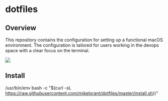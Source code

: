 # dotfiles

## Overview

This repository contains the configuration for setting up a functional macOS environment. The configuration is tailored for users working in the devops space with a clear focus on the terminal.

![](https://d.pr/i/eCHQ6k.gif)

## Install

/usr/bin/env bash -c "$(curl -sL https://raw.githubusercontent.com/mikelorant/dotfiles/master/install.sh))"
